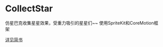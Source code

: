 # CollectStar
仿星巴克收集星星效果，受重力吸引的星星们~~
使用SpriteKit和CoreMotion框架

[详见简书](http://www.jianshu.com/p/bf8d75466687)
